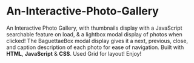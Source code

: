 # An-Interactive-Photo-Gallery

An Interactive Photo Gallery, with thumbnails display with a JavaScript searchable feature on load, & a lightbox modal display of photos when clicked! The BaguettaeBox modal display gives it a next, previous, close, and caption description of each photo for ease of navigation. Built with **HTML**, **JavaScript** & **CSS**. Used Grid for layout! Enjoy!